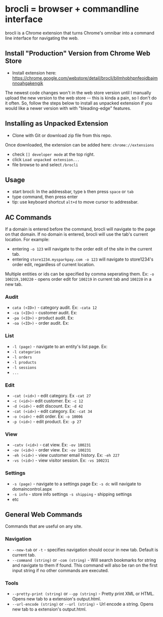 # brocli = browser + commandline interface
brocli is a Chrome extension that turns Chrome's omnibar into a command line interface for navigating the web.

## Install "Production" Version from Chrome Web Store
* Install extension here: https://chrome.google.com/webstore/detail/brocli/bllmhobhpnfeojdbajmnnoahgakengjk

The newest code changes won't in the web store version until I manually upload the new version to the web store -- this is kinda a pain, so I don't do it often. So, follow the steps below to install as unpacked extension if you would like a newer version with with "bleading-edge" features. 

## Installing as Unpacked Extension

* Clone with Git or download zip file from this repo. 

Once downloaded, the extension can be added here: `chrome://extensions`

* check `[] developer mode` at the top right. 
* click `Load unpacked extension...`
* file browse to and select `/brocli`

## Usage
* start brocli: In the addressbar, type `b` then press `space` or `tab`
* type command, then press enter
* tip: use keyboard shortcut `alt+d` to move cursor to addressbar. 

## AC Commands
If a domain is entered before the command, brocli will navigate to the page on that domain. If no domain is entered, brocli will use the tab's current location. For example:

* entering `-o 123` will navigate to the order edit of the site in the current tab.
* entering `store1234.mysparkpay.com -o 123` will navigate to store1234's order edit, regardless of current location.

Multiple entities or ids can be specified by comma seperating them. Ex: `-o 100219,100220` - opens order edit for `100219` in current tab and `100220` in a new tab. 

### Audit
* `cata (<ID>)` - category audit. Ex: `-cata 12`
* `-ca (<ID>)` - customer audit. Ex: 
* `-pa (<ID>)` - product audit. Ex: 
* `-oa (<ID>)` - order audit. Ex:  

### List
* `-l (page)` - navigate to an entity's list page. Ex:
* `-l categories`
* `-l orders` 
* `-l products`
* `-l sessions`
* `...`

### Edit
* `-cat (<id>)` - edit category. Ex `-cat 27`
* `-c (<id>)`- edit customer. Ex: `-c 12`
* `-d (<id>)` - edit discount. Ex: `-d 42`
* `-cat (<id>)` - edit category. Ex: `-cat 34`
* `-o (<id>)` - edit order. Ex: `-o 10006`
* `-p (<id>)` - edit product. Ex: `-p 27`

### View
* `-catv (<id>)` - cat view. Ex: `-ov 100231`
* `-ov (<id>)` - order view. Ex: `-ov 100231`
* `-eh (<id>)` - view customer email history. Ex: `-eh 227`
* `-vs (<id>)` - view visitor session. Ex: `-vs 100231`

### Settings
* `-s (page)` - navigate to a settings page Ex: `-s dc` will navigate to domaincontrol.aspx
* `-s info` - store info settings
 `-s shipping` - shipping settings
* etc

## General Web Commands
Commands that are useful on any site.

### Navigation
* `--new-tab` or `-t` - specifies navigation should occur in new tab. Default is current tab.
* `--command (string)` or `-com (string)` - Will search bookmarks for string and navigate to them if found. This command will also be ran on the first input string if no other commands are executed. 

### Tools
* `--pretty-print (string)` or `--pp (string)` - Pretty print XML or HTML. Opens new tab to a extension's output.html.
* `--url-encode (string)` or `--url (string)` - Url encode a string. Opens new tab to a extension's output.html.